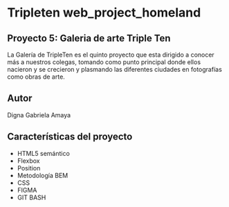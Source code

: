 # Tripleten web_project_homeland

## Proyecto 5: Galeria de arte Triple Ten

La Galería de TripleTen es el quinto proyecto que esta dirigido a conocer más a nuestros colegas, tomando como punto principal donde ellos nacieron y se crecieron y plasmando las diferentes ciudades en fotografías como obras de arte.

## Autor

Digna Gabriela Amaya

## Características del proyecto

- HTML5 semántico
- Flexbox
- Position
- Metodología BEM
- CSS
- FIGMA
- GIT BASH
